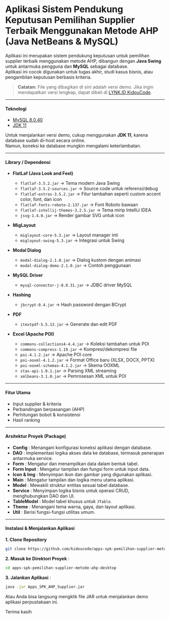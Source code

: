 # Aplikasi Sistem Pendukung Keputusan Pemilihan Supplier Terbaik Menggunakan Metode AHP (Java NetBeans & MySQL)

Aplikasi ini merupakan sistem pendukung keputusan untuk pemilihan supplier terbaik menggunakan metode AHP, dibangun dengan **Java Swing** untuk antarmuka pengguna dan **MySQL** sebagai database.  
Aplikasi ini cocok digunakan untuk tugas akhir, studi kasus bisnis, atau pengambilan keputusan berbasis kriteria.  

> **Catatan:** File yang dibagikan di sini adalah versi demo. Jika ingin mendapatkan versi lengkap, dapat dibeli di [LYNK.ID KidouCode](https://lynk.id/kidoucode).

---

#### **Teknologi**
- [MySQL 8.0.40](https://downloads.mysql.com/archives/get/p/25/file/mysql-installer-community-8.0.40.0.msi)  
- [JDK 11](https://www.oracle.com/id/java/technologies/javase/jdk11-archive-downloads.html)  

Untuk menjalankan versi demo, cukup menggunakan **JDK 11**, karena database sudah di-host secara online.  
Namun, koneksi ke database mungkin mengalami keterlambatan.

---

#### **Library / Dependensi**

- **FlatLaf (Java Look and Feel)**  
  - `flatlaf-3.5.2.jar` → Tema modern Java Swing  
  - `flatlaf-3.5.2-sources.jar` → Source code untuk referensi/debug  
  - `flatlaf-extras-3.5.2.jar` → Fitur tambahan seperti custom accent color, font, dan icon  
  - `flatlaf-fonts-roboto-2.137.jar` → Font Roboto bawaan  
  - `flatlaf-intellij-themes-3.2.5.jar` → Tema mirip IntelliJ IDEA  
  - `jsvg-1.4.0.jar` → Render gambar SVG untuk icon  

- **MigLayout**  
  - `miglayout-core-5.3.jar` → Layout manager inti  
  - `miglayout-swing-5.3.jar` → Integrasi untuk Swing  

- **Modal Dialog**  
  - `modal-dialog-2.1.0.jar` → Dialog kustom dengan animasi  
  - `modal-dialog-demo-2.1.0.jar` → Contoh penggunaan  

- **MySQL Driver**  
  - `mysql-connector-j-8.0.31.jar` → JDBC driver MySQL 

- **Hashing**  
  - `jbcrypt-0.4.jar` → Hash password dengan BCrypt  

- **PDF**  
  - `itextpdf-5.5.13.jar` → Generate dan edit PDF  

- **Excel (Apache POI)**  
  - `commons-collections4-4.4.jar` → Koleksi tambahan untuk POI  
  - `commons-compress-1.19.jar` → Kompresi/dekompresi file  
  - `poi-4.1.2.jar` → Apache POI core  
  - `poi-ooxml-4.1.2.jar` → Format Office baru (XLSX, DOCX, PPTX)  
  - `poi-ooxml-schemas-4.1.2.jar` → Skema OOXML  
  - `stax-api-1.0.1.jar` → Parsing XML streaming  
  - `xmlbeans-3.1.0.jar` → Pemrosesan XML untuk POI  

---

#### **Fitur Utama**
- Input supplier & kriteria  
- Perbandingan berpasangan (AHP)  
- Perhitungan bobot & konsistensi  
- Hasil ranking  

---

#### **Arsitektur Proyek (Package)**
- **Config** : Menangani konfigurasi koneksi aplikasi dengan database.  
- **DAO** : Implementasi logika akses data ke database, termasuk penerapan antarmuka service.  
- **Form** : Mengatur dan menampilkan data dalam bentuk tabel.  
- **Form Input** : Mengatur tampilan dan fungsi form untuk input data.  
- **Icon & Img** : Menyimpan ikon dan gambar yang digunakan aplikasi.  
- **Main** : Mengatur tampilan dan logika menu utama aplikasi.  
- **Model** : Mewakili struktur entitas sesuai tabel database.  
- **Service** : Menyimpan logika bisnis untuk operasi CRUD, menghubungkan DAO dan UI.  
- **TableModel** : Model tabel khusus untuk `JTable`.  
- **Theme** : Menangani tema warna, gaya, dan layout aplikasi.  
- **Util** : Berisi fungsi-fungsi utilitas umum.  

---

#### **Instalasi & Menjalankan Aplikasi**

**1. Clone Repository**
```sh
git clone https://github.com/kidoucode/apps-spk-pemilihan-supplier-metode-ahp-desktop.git
```

**2. Masuk ke Direktori Proyek** :

```sh
cd apps-spk-pemilihan-supplier-metode-ahp-desktop
```

**3. Jalankan Aplikasi** :
```sh
java -jar Apps_SPK_AHP_Supplier.jar
```
Atau Anda bisa langsung mengklik file JAR untuk menjalankan demo aplikasi perpustakaan ini.

Terima kasih

